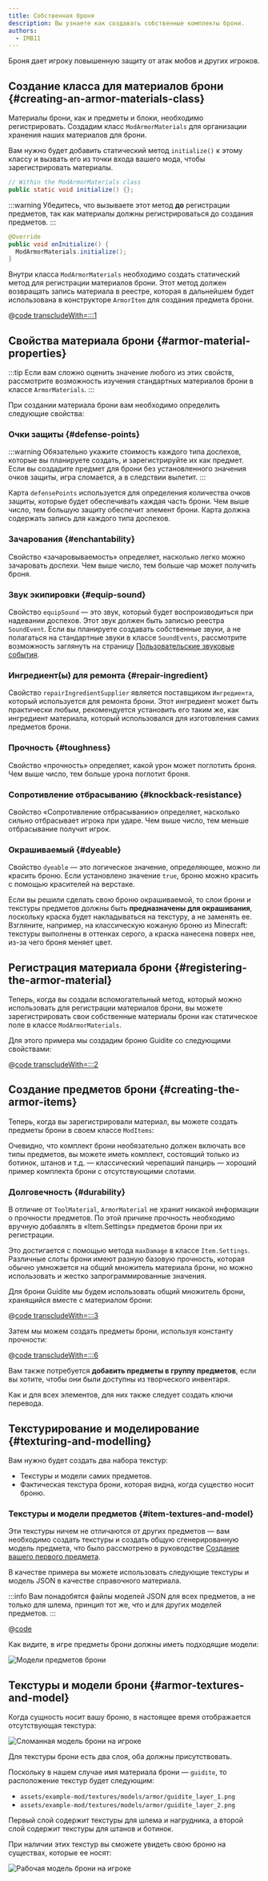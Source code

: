 ```yaml
---
title: Собственная броня
description: Вы узнаете как создавать собственные комплекты брони.
authors:
  - IMB11
---
```


Броня дает игроку повышенную защиту от атак мобов и других игроков.

## Создание класса для материалов брони {#creating-an-armor-materials-class}

Материалы брони, как и предметы и блоки, необходимо регистрировать. Создадим класс `ModArmorMaterials` для организации хранения наших материалов для брони.

Вам нужно будет добавить статический метод `initialize()` к этому классу и вызвать его из точки входа вашего мода, чтобы зарегистрировать материалы.

```java
// Within the ModArmorMaterials class
public static void initialize() {};
```

:::warning
Убедитесь, что вызываете этот метод **до** регистрации предметов, так как материалы должны регистрироваться до создания предметов.
:::

```java
@Override
public void onInitialize() {
  ModArmorMaterials.initialize();
}
```

Внутри класса `ModArmorMaterials` необходимо создать статический метод для регистрации материалов брони. Этот метод должен возвращать запись материала в реестре, которая в дальнейшем будет использована в конструкторе `ArmorItem` для создания предмета брони.

@[code transcludeWith=:::1](@/reference/1.21.1/src/main/java/com/example/docs/item/armor/ModArmorMaterials.java)

## Свойства материала брони {#armor-material-properties}

:::tip
Если вам сложно оценить значение любого из этих свойств, рассмотрите возможность изучения стандартных материалов брони в классе `ArmorMaterials`.
:::

При создании материала брони вам необходимо определить следующие свойства:

### Очки защиты {#defense-points}

:::warning
Обязательно укажите стоимость каждого типа доспехов, которые вы планируете создать, и зарегистрируйте их как предмет. Если вы создадите предмет для брони без установленного значения очков защиты, игра сломается, а в следствии вылетит.
:::

Карта `defensePoints` используется для определения количества очков защиты, которые будет обеспечивать каждая часть брони. Чем выше число, тем большую защиту обеспечит элемент брони. Карта должна содержать запись для каждого типа доспехов.

### Зачарования {#enchantability}

Свойство «зачаровываемость» определяет, насколько легко можно зачаровать доспехи. Чем выше число, тем больше чар может получить броня.

### Звук экипировки {#equip-sound}

Свойство `equipSound` — это звук, который будет воспроизводиться при надевании доспехов. Этот звук должен быть записью реестра `SoundEvent`. Если вы планируете создавать собственные звуки, а не полагаться на стандартные звуки в классе `SoundEvents`, рассмотрите возможность заглянуть на страницу [Пользовательские звуковые события](../sounds/custom).

### Ингредиент(ы) для ремонта {#repair-ingredient}

Свойство `repairIngredientSupplier` является поставщиком `Ингредиента`, который используется для ремонта брони. Этот ингредиент может быть практически любым, рекомендуется установить его таким же, как ингредиент материала, который использовался для изготовления самих предметов брони.

### Прочность {#toughness}

Свойство «прочность» определяет, какой урон может поглотить броня. Чем выше число, тем больше урона поглотит броня.

### Сопротивление отбрасыванию {#knockback-resistance}

Свойство «Сопротивление отбрасыванию» определяет, насколько сильно отбрасывает игрока при ударе. Чем выше число, тем меньше отбрасывание получит игрок.

### Окрашиваемый {#dyeable}

Свойство `dyeable` — это логическое значение, определяющее, можно ли красить броню. Если установлено значение `true`, броню можно красить с помощью красителей на верстаке.

Если вы решили сделать свою броню окрашиваемой, то слои брони и текстуры предметов должны быть **предназначены для окрашивания**, поскольку краска будет накладываться на текстуру, а не заменять ее. Взгляните, например, на классическую кожаную броню из Minecraft: текстуры выполнены в оттенках серого, а краска нанесена поверх нее, из-за чего броня меняет цвет.

## Регистрация материала брони {#registering-the-armor-material}

Теперь, когда вы создали вспомогательный метод, который можно использовать для регистрации материалов брони, вы можете зарегистрировать свои собственные материалы брони как статическое поле в классе `ModArmorMaterials`.

Для этого примера мы создадим броню Guidite со следующими свойствами:

@[code transcludeWith=:::2](@/reference/1.21.1/src/main/java/com/example/docs/item/armor/ModArmorMaterials.java)

## Создание предметов брони {#creating-the-armor-items}

Теперь, когда вы зарегистрировали материал, вы можете создать предметы брони в своем классе `ModItems`:

Очевидно, что комплект брони необязательно должен включать все типы предметов, вы можете иметь комплект, состоящий только из ботинок, штанов и т.д. — классический черепаший панцирь — хороший пример комплекта брони с отсутствующими слотами.

### Долговечность {#durability}

В отличие от `ToolMaterial`, `ArmorMaterial` не хранит никакой информации о прочности предметов.
По этой причине прочность необходимо вручную добавлять в «Item.Settings» предметов брони при их регистрации.

Это достигается с помощью метода `maxDamage` в классе `Item.Settings`.
Различные слоты брони имеют разную базовую прочность, которая обычно умножается на общий множитель материала брони, но можно использовать и жестко запрограммированные значения.

Для брони Guidite мы будем использовать общий множитель брони, хранящийся вместе с материалом брони:

@[code transcludeWith=:::3](@/reference/1.21.1/src/main/java/com/example/docs/item/armor/ModArmorMaterials.java)

Затем мы можем создать предметы брони, используя константу прочности:

@[code transcludeWith=:::6](@/reference/1.21.1/src/main/java/com/example/docs/item/ModItems.java)

Вам также потребуется **добавить предметы в группу предметов**, если вы хотите, чтобы они были доступны из творческого инвентаря.

Как и для всех элементов, для них также следует создать ключи перевода.

## Текстурирование и моделирование {#texturing-and-modelling}

Вам нужно будет создать два набора текстур:

- Текстуры и модели самих предметов.
- Фактическая текстура брони, которая видна, когда существо носит броню.

### Текстуры и модели предметов {#item-textures-and-model}

Эти текстуры ничем не отличаются от других предметов — вам необходимо создать текстуры и создать общую сгенерированную модель предмета, что было рассмотрено в руководстве [Создание вашего первого предмета](./first-item#adding-a-texture-and-model).

В качестве примера вы можете использовать следующие текстуры и модель JSON в качестве справочного материала.

<DownloadEntry type="Item Textures" visualURL="/assets/develop/items/armor_0.png" downloadURL="/assets/develop/items/example_armor_item_textures.zip" />

:::info
Вам понадобятся файлы моделей JSON для всех предметов, а не только для шлема, принцип тот же, что и для других моделей предметов.
:::

@[code](@/reference/1.21.1/src/main/resources/assets/example-mod/models/item/guidite_helmet.json)

Как видите, в игре предметы брони должны иметь подходящие модели:

![Модели предметов брони](/assets/develop/items/armor_1.png)

## Текстуры и модели брони {#armor-textures-and-model}

Когда сущность носит вашу броню, в настоящее время отображается отсутствующая текстура:

![Сломанная модель брони на игроке](/assets/develop/items/armor_2.png)

Для текстуры брони есть два слоя, оба должны присутствовать.

Поскольку в нашем случае имя материала брони — `guidite`, то расположение текстур будет следующим:

- `assets/example-mod/textures/models/armor/guidite_layer_1.png`
- `assets/example-mod/textures/models/armor/guidite_layer_2.png`

<DownloadEntry type="Armor Model Textures" noVisualURL="true" downloadURL="/assets/develop/items/example_armor_layer_textures.zip" />

Первый слой содержит текстуры для шлема и нагрудника, а второй слой содержит текстуры для штанов и ботинок.

При наличии этих текстур вы сможете увидеть свою броню на существах, которые ее носят:

![Рабочая модель брони на игроке](/assets/develop/items/armor_3.png)
